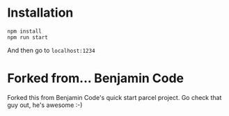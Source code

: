 # Installation
``` 
npm install
npm run start
```

And then go to `localhost:1234`


# Forked from... Benjamin Code
Forked this from Benjamin Code's quick start parcel project. Go check that guy out, he's awesome :-)